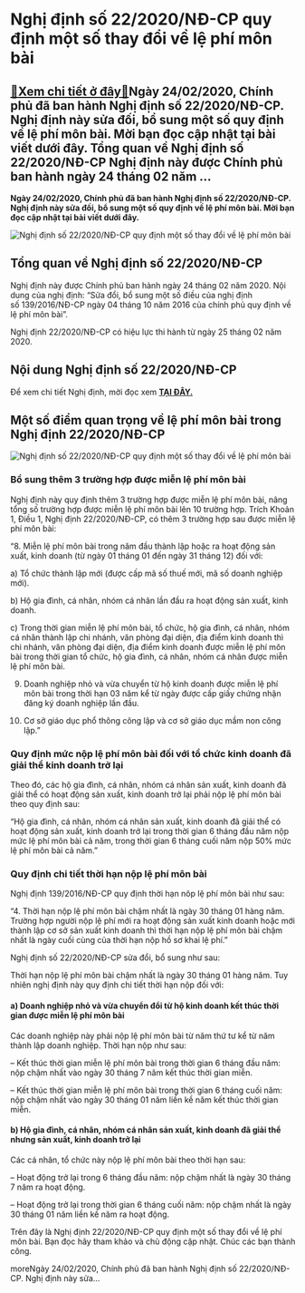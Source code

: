 Nghị định số 22/2020/NĐ-CP quy định một số thay đổi về lệ phí môn bài
=====================================================================

[:gift:Xem chi tiết ở đây:gift:](https://hddtvn.com/nghi-dinh-so-22-2020-nd-cp-quy-dinh-mot-so-thay-doi-ve-le-phi-mon-bai/)Ngày 24/02/2020, Chính phủ đã ban hành Nghị định số 22/2020/NĐ-CP. Nghị định này sửa đối, bổ sung một số quy định về lệ phí môn bài. Mời bạn đọc cập nhật tại bài viết dưới đây. Tổng quan về Nghị định số 22/2020/NĐ-CP Nghị định này được Chính phủ ban hành ngày 24 tháng 02 năm …
-------------------------------------------------------------------------------------------------------------------------------------------------------------------------------------------------------------------------------------------------------------------------------------

**Ngày 24/02/2020, Chính phủ đã ban hành Nghị định số 22/2020/NĐ-CP. Nghị định này sửa đối, bổ sung một số quy định về lệ phí môn bài. Mời bạn đọc cập nhật tại bài viết dưới đây.**


![Nghị định số 22/2020/NĐ-CP quy định một số thay đổi về lệ phí môn bài](https://hddtvn.com/wp-content/uploads/2021/01/nghi-dinh-so-22-2020-nd-cp_large.jpg "Nghị định số 22/2020/NĐ-CP quy định một số thay đổi về lệ phí môn bài")


Tổng quan về Nghị định số 22/2020/NĐ-CP
---------------------------------------


Nghị định này được Chính phủ ban hành ngày 24 tháng 02 năm 2020. Nội dung của nghị định: “Sửa đổi, bổ sung một số điều của nghị định số 139/2016/NĐ-CP ngày 04 tháng 10 năm 2016 của chính phủ quy định về lệ phí môn bài”.


Nghị định 22/2020/NĐ-CP có hiệu lực thi hành từ ngày 25 tháng 02 năm 2020.


Nội dung Nghị định số 22/2020/NĐ-CP
-----------------------------------


Để xem chi tiết Nghị định, mời đọc xem [**TẠI ĐÂY.**](https://drive.google.com/open?id=1zVS1oS4zxyZ4qc5CzSqRAzNuWLa1xjeU)


Một số điểm quan trọng về lệ phí môn bài trong Nghị định 22/2020/NĐ-CP
----------------------------------------------------------------------


![Nghị định số 22/2020/NĐ-CP quy định một số thay đổi về lệ phí môn bài](https://hddtvn.com/wp-content/uploads/2021/01/GE1BB8Di-lC3A0-thuE1BABF-mC3B4n-bC3A0i-hay-lE1BB87-phC3AD-mC3B4n-bC3A0i-theo-quy-C491E1BB8Bnh-phC3A1p-luE1BAADt.jpg "Nghị định số 22/2020/NĐ-CP quy định một số thay đổi về lệ phí môn bài")


### Bổ sung thêm 3 trường hợp được miễn lệ phí môn bài


Nghị định này quy định thêm 3 trường hợp được miễn lệ phí môn bài, nâng tổng số trường hợp được miễn lệ phí môn bài lên 10 trường hợp. Trích Khoản 1, Điều 1, Nghị định 22/2020/NĐ-CP, có thêm 3 trường hợp sau được miễn lệ phí môn bài:


“8. Miễn lệ phí môn bài trong năm đầu thành lập hoặc ra hoạt động sản xuất, kinh doanh (từ ngày 01 tháng 01 đến ngày 31 tháng 12) đối với:


a) Tổ chức thành lập mới (được cấp mã số thuế mới, mã số doanh nghiệp mới).


b) Hộ gia đình, cá nhân, nhóm cá nhân lần đầu ra hoạt động sản xuất, kinh doanh.


c) Trong thời gian miễn lệ phí môn bài, tổ chức, hộ gia đình, cá nhân, nhóm cá nhân thành lập chi nhánh, văn phòng đại diện, địa điểm kinh doanh thì chi nhánh, văn phòng đại diện, địa điểm kinh doanh được miễn lệ phí môn bài trong thời gian tổ chức, hộ gia đình, cá nhân, nhóm cá nhân được miễn lệ phí môn bài.


9. Doanh nghiệp nhỏ và vừa chuyển từ hộ kinh doanh được miễn lệ phí môn bài trong thời hạn 03 năm kể từ ngày được cấp giấy chứng nhận đăng ký doanh nghiệp lần đầu.


10. Cơ sở giáo dục phổ thông công lập và cơ sở giáo dục mầm non công lập.”


### Quy định mức nộp lệ phí môn bài đối với tổ chức kinh doanh đã giải thể kinh doanh trở lại


Theo đó, các hộ gia đình, cá nhân, nhóm cá nhân sản xuất, kinh doanh đã giải thể có hoạt động sản xuất, kinh doanh trở lại phải nộp lệ phí môn bài theo quy định sau:


“Hộ gia đình, cá nhân, nhóm cá nhân sản xuất, kinh doanh đã giải thể có hoạt động sản xuất, kinh doanh trở lại trong thời gian 6 tháng đầu năm nộp mức lệ phí môn bài cả năm, trong thời gian 6 tháng cuối năm nộp 50% mức lệ phí môn bài cả năm.”


### Quy định chi tiết thời hạn nộp lệ phí môn bài


Nghị định 139/2016/NĐ-CP quy định thời hạn nôp lệ phí môn bài như sau:


“4. Thời hạn nộp lệ phí môn bài chậm nhất là ngày 30 tháng 01 hàng năm. Trường hợp người nộp lệ phí mới ra hoạt động sản xuất kinh doanh hoặc mới thành lập cơ sở sản xuất kinh doanh thì thời hạn nộp lệ phí môn bài chậm nhất là ngày cuối cùng của thời hạn nộp hồ sơ khai lệ phí.”


Nghị định số 22/2020/NĐ-CP sửa đổi, bổ sung như sau:


Thời hạn nộp lệ phí môn bài chậm nhất là ngày 30 tháng 01 hàng năm. Tuy nhiên nghị định này quy định chi tiết thời hạn nộp đối với:


#### a) Doanh nghiệp nhỏ và vừa chuyển đổi từ hộ kinh doanh kết thúc thời gian được miễn lệ phí môn bài


Các doanh nghiệp này phải nộp lệ phí môn bài từ năm thứ tư kể từ năm thành lập doanh nghiệp. Thời hạn nộp như sau:


– Kết thúc thời gian miễn lệ phí môn bài trong thời gian 6 tháng đầu năm: nộp chậm nhất vào ngày 30 tháng 7 năm kết thúc thời gian miễn.


– Kết thúc thời gian miễn lệ phí môn bài trong thời gian 6 tháng cuối năm: nộp chậm nhất vào ngày 30 tháng 01 năm liền kề năm kết thúc thời gian miễn.


#### b) Hộ gia đình, cá nhân, nhóm cá nhân sản xuất, kinh doanh đã giải thể nhưng sản xuất, kinh doanh trở lại


Các cá nhân, tổ chức này nộp lệ phí môn bài theo thời hạn sau:


– Hoạt động trở lại trong 6 tháng đầu năm: nộp chậm nhất là ngày 30 tháng 7 năm ra hoạt động.


– Hoạt động trở lại trong thời gian 6 tháng cuối năm: nộp chậm nhất là ngày 30 tháng 01 năm liền kề năm ra hoạt động.


Trên đây là Nghị định 22/2020/NĐ-CP quy định một số thay đổi về lệ phí môn bài. Bạn đọc hãy tham khảo và chủ động cập nhật. Chúc các bạn thành công.


moreNgày 24/02/2020, Chính phủ đã ban hành Nghị định số 22/2020/NĐ-CP. Nghị định này sửa…

